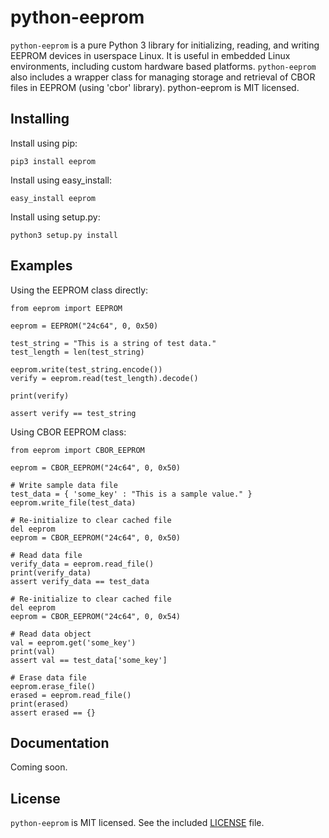 # python-eeprom

`python-eeprom` is a pure Python 3 library for initializing, reading, and writing
EEPROM devices in userspace Linux. It is useful in embedded Linux environments,
including custom hardware based platforms. `python-eeprom` also includes a
wrapper class for managing storage and retrieval of CBOR files in EEPROM (using
'cbor' library). python-eeprom is MIT licensed.

## Installing

Install using pip:

```
pip3 install eeprom
```

Install using easy_install:

```
easy_install eeprom
```

Install using setup.py:

```
python3 setup.py install
```

## Examples

Using the EEPROM class directly:

```python3
from eeprom import EEPROM

eeprom = EEPROM("24c64", 0, 0x50)

test_string = "This is a string of test data."
test_length = len(test_string)

eeprom.write(test_string.encode())
verify = eeprom.read(test_length).decode()

print(verify)

assert verify == test_string
```

Using CBOR EEPROM class:

```python3
from eeprom import CBOR_EEPROM

eeprom = CBOR_EEPROM("24c64", 0, 0x50)

# Write sample data file
test_data = { 'some_key' : "This is a sample value." }
eeprom.write_file(test_data)

# Re-initialize to clear cached file
del eeprom
eeprom = CBOR_EEPROM("24c64", 0, 0x50)

# Read data file
verify_data = eeprom.read_file()
print(verify_data)
assert verify_data == test_data

# Re-initialize to clear cached file
del eeprom
eeprom = CBOR_EEPROM("24c64", 0, 0x54)

# Read data object
val = eeprom.get('some_key')
print(val)
assert val == test_data['some_key']

# Erase data file
eeprom.erase_file()
erased = eeprom.read_file()
print(erased)
assert erased == {}
```

## Documentation

Coming soon.

## License

`python-eeprom` is MIT licensed. See the included [LICENSE](LICENSE) file.

